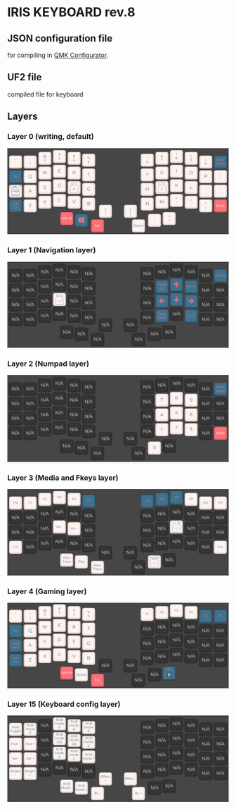 # IRIS KEYBOARD rev.8

## JSON configuration file
for compiling in [QMK Configurator](https://config.qmk.fm/#/kudox_game/rev2/LAYOUT).

## UF2 file
compiled file for keyboard

## Layers
### Layer 0 (writing, default)
![Layer 0](./assets/layer-0.png)

### Layer 1 (Navigation layer)
![Layer 1](./assets/layer-1.png)

### Layer 2 (Numpad layer)
![Layer 2](./assets/layer-2.png)

### Layer 3 (Media and Fkeys layer)
![Layer 3](./assets/layer-3.png)

### Layer 4 (Gaming layer)
![Layer 4](./assets/layer-4.png)

### Layer 15 (Keyboard config layer)
![Layer 15](./assets/layer-15.png)